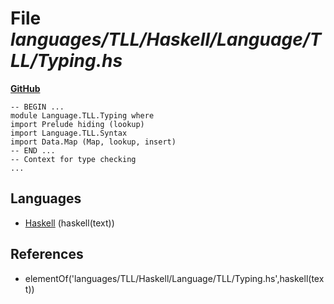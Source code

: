 # File _languages/TLL/Haskell/Language/TLL/Typing.hs_
**[GitHub](https://github.com/softlang/yas/blob/master/languages/TLL/Haskell/Language/TLL/Typing.hs)**
```
-- BEGIN ...
module Language.TLL.Typing where
import Prelude hiding (lookup)
import Language.TLL.Syntax
import Data.Map (Map, lookup, insert)
-- END ...
-- Context for type checking
...
```

## Languages
* [Haskell](../languages/Haskell.md) (haskell(text))

## References
* elementOf('languages/TLL/Haskell/Language/TLL/Typing.hs',haskell(text))
